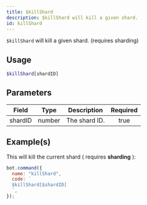 ```yaml
---
title: $killShard
description: $killShard will kill a given shard.
id: killShard
---
```


`$killShard` will kill a given shard. (requires sharding)

## Usage

```php
$killShard[shardID]
```

## Parameters

| Field   | Type   | Description   | Required |
| ------- | ------ | ------------- | :------: |
| shardID | number | The shard ID. |   true   |

## Example(s)

This will kill the current shard ( requires **sharding** ):

```javascript
bot.command({
  name: "killShard",
  code: `
  $killShard[$shardID]
  `,
});
```
